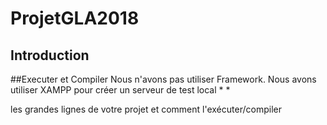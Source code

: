 # ProjetGLA2018
## Introduction
	
##Executer et Compiler
Nous n'avons pas utiliser Framework. Nous avons utiliser XAMPP pour créer un serveur de test local
* 
*


 les grandes lignes de votre projet et comment l'exécuter/compiler